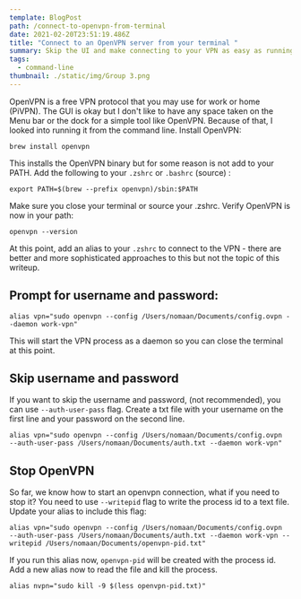 ```yaml
---
template: BlogPost
path: /connect-to-openvpn-from-terminal
date: 2021-02-20T23:51:19.486Z
title: "Connect to an OpenVPN server from your terminal "
summary: Skip the UI and make connecting to your VPN as easy as running a command
tags:
  - command-line
thumbnail: ./static/img/Group 3.png
---
```


OpenVPN is a free VPN protocol that you may use for work or home (PiVPN). The GUI is okay but I don't like to have any space taken on the Menu bar or the dock for a simple tool like OpenVPN. Because of that, I looked into running it from the command line. Install OpenVPN:

```shell
brew install openvpn
```

This installs the OpenVPN binary but for some reason is not add to your PATH. Add the following to your `.zshrc` or `.bashrc` (source) :

```shell
export PATH=$(brew --prefix openvpn)/sbin:$PATH
```

Make sure you close your terminal or source your .zshrc. Verify OpenVPN is now in your path:

```shell
openvpn --version
```

At this point, add an alias to your `.zshrc` to connect to the VPN - there are better and more sophisticated approaches to this but not the topic of this writeup.

## Prompt for username and password:

```shell
alias vpn="sudo openvpn --config /Users/nomaan/Documents/config.ovpn --daemon work-vpn"
```

This will start the VPN process as a daemon so you can close the terminal at this point.

## Skip username and password

If you want to skip the username and password, (not recommended), you can use `--auth-user-pass` flag. Create a txt file with your username on the first line and your password on the second line.

```shell
alias vpn="sudo openvpn --config /Users/nomaan/Documents/config.ovpn  --auth-user-pass /Users/nomaan/Documents/auth.txt --daemon work-vpn"
```

## Stop OpenVPN

So far, we know how to start an openvpn connection, what if you need to stop it? You need to use `--writepid` flag to write the process id to a text file. Update your alias to include this flag:

```shell
alias vpn="sudo openvpn --config /Users/nomaan/Documents/config.ovpn  --auth-user-pass /Users/nomaan/Documents/auth.txt --daemon work-vpn --writepid /Users/nomaan/Documents/openvpn-pid.txt"
```

If you run this alias now, `openvpn-pid` will be created with the process id. Add a new alias now to read the file and kill the process.

```shell
alias nvpn="sudo kill -9 $(less openvpn-pid.txt)"
```
